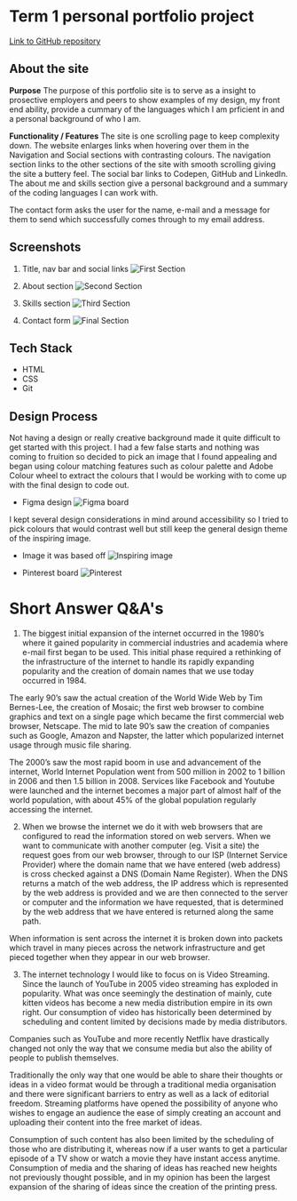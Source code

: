 # Term 1 personal portfolio project

[Link to GitHub repository](https://github.com/LDib/LDib.github.io)

## About the site
**Purpose**
The purpose of this portfolio site is to serve as a insight to prosective employers and peers to show examples of my design, my front end ability, provide a cummary of the languages which I am prficient in and a personal background of who I am.

**Functionality / Features**
The site is one scrolling page to keep complexity down. The website enlarges links when hovering over them in the Navigation and Social sections with contrasting colours. The navigation section links to the other sections of the site with smooth scrolling giving the site a buttery feel. The social bar links to Codepen, GitHub and LinkedIn. The about me and skills section give a personal background and a summary of the coding languages I can work with.

The contact form asks the user for the name, e-mail and a message for them to send which successfully comes through to my email address.

## Screenshots

1. Title, nav bar and social links
![First Section](docs/portfolio-1.png)

2. About section
![Second Section](docs/portfolio-2.png)

3. Skills section
![Third Section](docs/portfolio-3.png)

4. Contact form
![Final Section](docs/portfolio-4.png)

## Tech Stack
- HTML
- CSS
- Git

## Design Process
Not having a design or really creative background made it quite difficult to get started with this project. I had a few false starts and nothing was coming to fruition so decided to pick an image that I found appealing and began using colour matching features such as colour palette and Adobe Colour wheel to extract the colours that I would be working with to come up with the final design to code out.

- Figma design
![Figma board](docs/figma.png)

I kept several design considerations in mind around accessibility so I tried to pick colours that would contrast well but still keep the general design theme of the inspiring image.

- Image it was based off
![Inspiring image](docs/industrial.jpg)

- Pinterest board
![Pinterest](docs/pinterest.png)

# Short Answer Q&A's

1. The biggest initial expansion of the internet occurred in the 1980’s where it gained popularity in commercial industries and academia where e-mail first began to be used. This initial phase required a rethinking of the infrastructure of the internet to handle its rapidly expanding popularity and the creation of domain names that we use today occurred in 1984.

The early 90’s saw the actual creation of the World Wide Web by Tim Bernes-Lee, the creation of Mosaic; the first web browser to combine graphics and text on a single page which became the first commercial web browser, Netscape. The mid to late 90’s saw the creation of companies such as Google, Amazon and Napster, the latter which popularized internet usage through music file sharing.

The 2000’s saw the most rapid boom in use and advancement of the internet, World Internet Population went from 500 million in 2002 to 1 billion in 2006 and then 1.5 billion in 2008. Services like Facebook and Youtube were launched and the internet becomes a major part of almost half of the world population, with about 45% of the global population regularly accessing the internet.

2. When we browse the internet we do it with web browsers that are configured to read the information stored on web servers. When we want to communicate with another computer (eg. Visit a site) the request goes from our web browser, through to our ISP (Internet Service Provider) where the domain name that we have entered (web address) is cross checked against a DNS (Domain Name Register). When the DNS returns a match of the web address, the IP address which is represented by the web address is provided and we are then connected to the server or computer and the information we have requested, that is determined by the web address that we have entered is returned along the same path.

When information is sent across the internet it is broken down into packets which travel in many pieces across the network infrastructure and get pieced together when they appear in our web browser.



3. The internet technology I would like to focus on is Video Streaming. Since the launch of YouTube in 2005 video streaming has exploded in popularity. What was once seemingly the destination of mainly, cute kitten videos has become a new media distribution empire in its own right. Our consumption of video has historically been determined by scheduling and content limited by decisions made by media distributors. 

Companies such as YouTube and more recently Netflix have drastically changed not only the way that we consume media but also the ability of people to publish themselves.

Traditionally the only way that one would be able to share their thoughts or ideas in a video format would be through a traditional media organisation and there were significant barriers to entry as well as a lack of editorial freedom. Streaming platforms have opened the possibility of anyone who wishes to engage an audience the ease of simply creating an account and uploading their content into the free market of ideas. 

Consumption of such content has also been limited by the scheduling of those who are distributing it, whereas now if a user wants to get a particular episode of a TV show or watch a movie they have instant access anytime. Consumption of media and the sharing of ideas has reached new heights not previously thought possible, and in my opinion has been the largest expansion of the sharing of ideas since the creation of the printing press.





